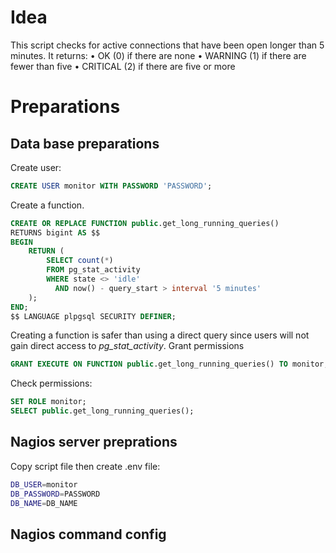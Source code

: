 # Idea
This script checks for active connections that have been open longer than 5 minutes. It returns:
• OK (0) if there are none
• WARNING (1) if there are fewer than five
• CRITICAL (2) if there are five or more

# Preparations

## Data base preparations
Create user:
```sql
CREATE USER monitor WITH PASSWORD 'PASSWORD';
```
Create a function. 
```sql
CREATE OR REPLACE FUNCTION public.get_long_running_queries()
RETURNS bigint AS $$
BEGIN
    RETURN (
        SELECT count(*) 
        FROM pg_stat_activity 
        WHERE state <> 'idle' 
          AND now() - query_start > interval '5 minutes'
    );
END;
$$ LANGUAGE plpgsql SECURITY DEFINER;
```
Creating a function is safer than using a direct query since users will not gain direct access to _pg_stat_activity_.
Grant permissions
```sql
GRANT EXECUTE ON FUNCTION public.get_long_running_queries() TO monitor;
```
Check permissions:
```sql
SET ROLE monitor;
SELECT public.get_long_running_queries();
```
## Nagios server preprations

Copy script file then create .env file:
```bash
DB_USER=monitor
DB_PASSWORD=PASSWORD
DB_NAME=DB_NAME
```

## Nagios command config
```conf

```

